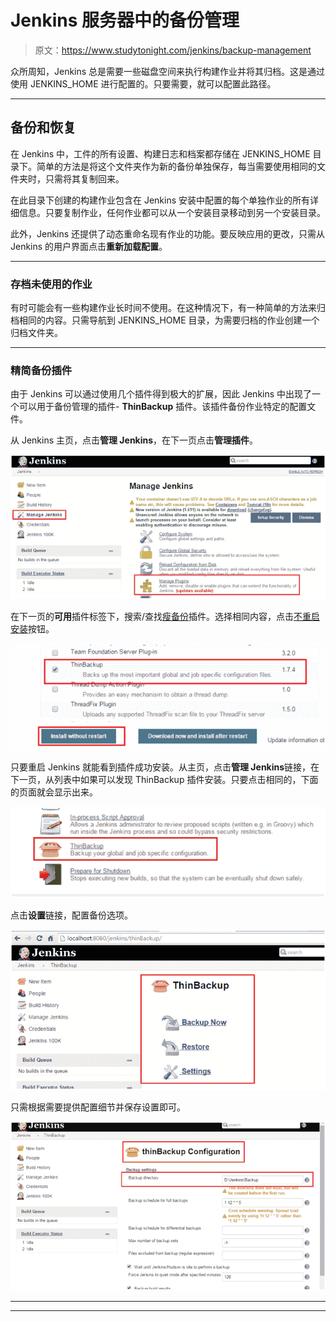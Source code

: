 # Jenkins 服务器中的备份管理

> 原文：<https://www.studytonight.com/jenkins/backup-management>

众所周知，Jenkins 总是需要一些磁盘空间来执行构建作业并将其归档。这是通过使用 JENKINS_HOME 进行配置的。只要需要，就可以配置此路径。

* * *

## 备份和恢复

在 Jenkins 中，工件的所有设置、构建日志和档案都存储在 JENKINS_HOME 目录下。简单的方法是将这个文件夹作为新的备份单独保存，每当需要使用相同的文件夹时，只需将其复制回来。

在此目录下创建的构建作业包含在 Jenkins 安装中配置的每个单独作业的所有详细信息。只要复制作业，任何作业都可以从一个安装目录移动到另一个安装目录。

此外，Jenkins 还提供了动态重命名现有作业的功能。要反映应用的更改，只需从 Jenkins 的用户界面点击**重新加载配置**。

* * *

### 存档未使用的作业

有时可能会有一些构建作业长时间不使用。在这种情况下，有一种简单的方法来归档相同的内容。只需导航到 JENKINS_HOME 目录，为需要归档的作业创建一个归档文件夹。

* * *

### 精简备份插件

由于 Jenkins 可以通过使用几个插件得到极大的扩展，因此 Jenkins 中出现了一个可以用于备份管理的插件- **ThinBackup** 插件。该插件备份作业特定的配置文件。

从 Jenkins 主页，点击**管理 Jenkins**，在下一页点击**管理插件**。

![ThinBackup Plugin](img/d7ee971bd85bc90a834126d7967a64b2.png)

在下一页的**可用**插件标签下，搜索/查找<u>瘦备份</u>插件。选择相同内容，点击<u>不重启安装</u>按钮。

![ThinBackup Plugin](img/5fae885e680537e49a39aacb9ab0d704.png)

只要重启 Jenkins 就能看到插件成功安装。从主页，点击**管理 Jenkins**链接，在下一页，从列表中如果可以发现 ThinBackup 插件安装。只要点击相同的，下面的页面就会显示出来。

![ThinBackup Plugin](img/fffd257c1110c30f1cdc131682143e87.png)

点击**设置**链接，配置备份选项。

![ThinBackup Plugin](img/e47255a9a65f1034a594f86a4f314e5a.png)

只需根据需要提供配置细节并保存设置即可。

![ThinBackup Plugin](img/093d9a2de863190d93a6b528ad7f5005.png)

* * *

* * *